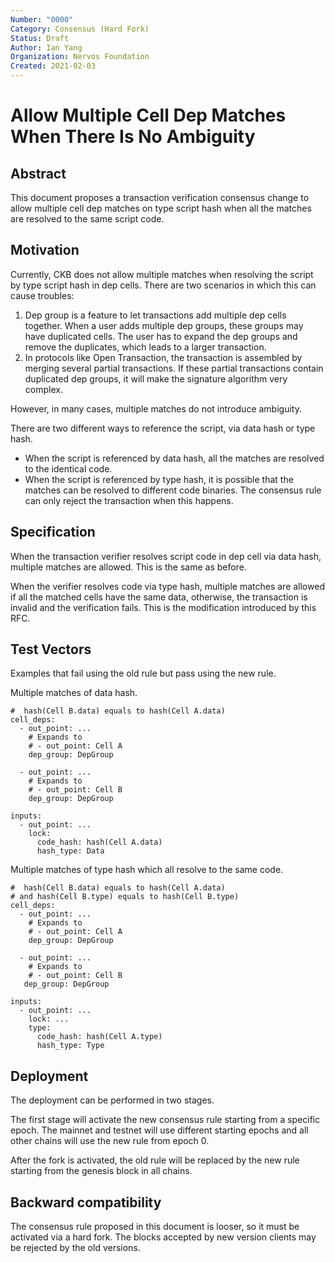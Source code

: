 ```yaml
---
Number: "0000"
Category: Consensus (Hard Fork)
Status: Draft
Author: Ian Yang
Organization: Nervos Foundation
Created: 2021-02-03
---
```


# Allow Multiple Cell Dep Matches When There Is No Ambiguity

## Abstract

This document proposes a transaction verification consensus change to allow multiple cell dep matches on type script hash when all the matches are resolved to the same script code.

## Motivation

Currently, CKB does not allow multiple matches when resolving the script by type script hash in dep cells. There are two scenarios in which this can cause troubles:

1. Dep group is a feature to let transactions add multiple dep cells together. When a user adds multiple dep groups, these groups may have duplicated cells. The user has to expand the dep groups and remove the duplicates, which leads to a larger transaction.
2. In protocols like Open Transaction, the transaction is assembled by merging several partial transactions. If these partial transactions contain duplicated dep groups, it will make the signature algorithm very complex.

However, in many cases, multiple matches do not introduce ambiguity.

There are two different ways to reference the script, via data hash or type hash.

* When the script is referenced by data hash, all the matches are resolved to the identical code.
* When the script is referenced by type hash, it is possible that the matches can be resolved to different code binaries. The consensus rule can only reject the transaction when this happens.

## Specification

When the transaction verifier resolves script code in dep cell via data hash, multiple matches are allowed. This is the same as before.

When the verifier resolves code via type hash, multiple matches are allowed if all the matched cells have the same data, otherwise, the transaction is invalid and the verification fails. This is the modification introduced by this RFC.

## Test Vectors

Examples that fail using the old rule but pass using the new rule.

Multiple matches of data hash.

```
#  hash(Cell B.data) equals to hash(Cell A.data)
cell_deps:
  - out_point: ...
    # Expands to
    # - out_point: Cell A
    dep_group: DepGroup

  - out_point: ...
    # Expands to
    # - out_point: Cell B
    dep_group: DepGroup

inputs:
  - out_point: ...
    lock:
      code_hash: hash(Cell A.data)
      hash_type: Data
```

Multiple matches of type hash which all resolve to the same code.

```
#  hash(Cell B.data) equals to hash(Cell A.data)
# and hash(Cell B.type) equals to hash(Cell B.type)
cell_deps:
  - out_point: ...
    # Expands to
    # - out_point: Cell A
    dep_group: DepGroup

  - out_point: ...
    # Expands to
    # - out_point: Cell B
   dep_group: DepGroup

inputs:
  - out_point: ...
    lock: ...
    type:
      code_hash: hash(Cell A.type)
      hash_type: Type
```

## Deployment

The deployment can be performed in two stages.

The first stage will activate the new consensus rule starting from a specific epoch. The mainnet and testnet will use different starting epochs and all other chains will use the new rule from epoch 0.

After the fork is activated, the old rule will be replaced by the new rule starting from the genesis block in all chains.

## Backward compatibility

The consensus rule proposed in this document is looser, so it must be activated via a hard fork. The blocks accepted by new version clients may be rejected by the old versions.
